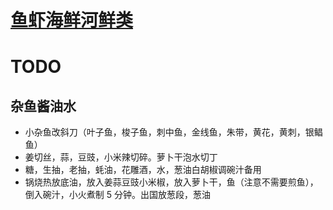 # [鱼虾海鲜河鲜类](https://github.com/shiyang07ca/shiyang07ca.github.io/issues/4)

# TODO

## 杂鱼酱油水
- 小杂鱼改斜刀（叶子鱼，梭子鱼，刺中鱼，金线鱼，朱带，黄花，黄刺，银鲳鱼）
- 姜切丝，蒜，豆豉，小米辣切碎。萝卜干泡水切丁
- 糖，生抽，老抽，蚝油，花雕酒，水，葱油白胡椒调碗汁备用
- 锅烧热放底油，放入姜蒜豆豉小米椒，放入萝卜干，鱼（注意不需要煎鱼），倒入碗汁，小火煮制 5 分钟。出国放葱段，葱油
